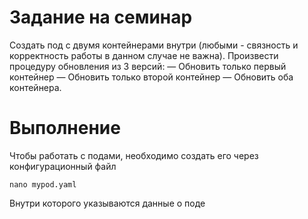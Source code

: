 # Задание на семинар 
Создать под с двумя контейнерами внутри (любыми - связность и корректность работы в данном случае не важна). Произвести процедуру обновления из 3 версий:
— Обновить только первый контейнер
— Обновить только второй контейнер
— Обновить оба контейнера.

# Выполнение 
Чтобы работать с подами, необходимо создать его через конфигурационный файл
```
nano mypod.yaml
```
Внутри которого указываются данные о поде
```

